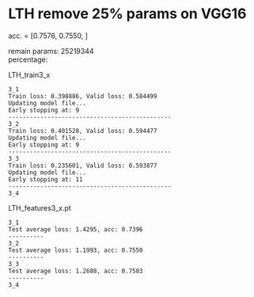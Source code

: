 # LTH remove 25% params on VGG16
acc. = [0.7576, 0.7550, ]

remain params: 25219344<br>
percentage: <br>

LTH_train3_x
```
3_1
Train loss: 0.398886, Valid loss: 0.584499
Updating model file...
Early stopping at: 9
----------------------------------------------
3_2
Train loss: 0.401528, Valid loss: 0.594477
Updating model file...
Early stopping at: 9
----------------------------------------------
3_3
Train loss: 0.235601, Valid loss: 0.593877
Updating model file...
Early stopping at: 11
----------------------------------------------
3_4

```

LTH_features3_x.pt
```
3_1
Test average loss: 1.4295, acc: 0.7396
----------
3_2
Test average loss: 1.1993, acc: 0.7550
----------
3_3
Test average loss: 1.2688, acc: 0.7503
----------
3_4

```
